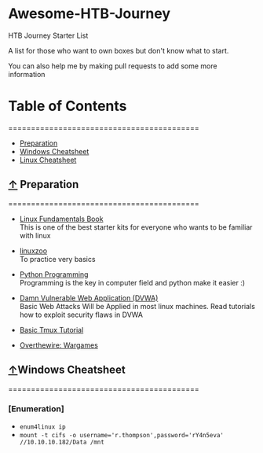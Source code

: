 # Awesome-HTB-Journey
HTB Journey Starter List <br/>

A list for those who want to own boxes but don't know what to start. <br/>

You can also help me by making pull requests to add some more information

# Table of Contents
==========================================
* [Preparation](#-preparation)
* [Windows Cheatsheet](#windows-cheatsheet)
* [Linux Cheatsheet](#linux-cheatsheet)

## [↑](#table-of-contents) Preparation
==========================================

* [Linux Fundamentals Book](https://www.google.com/url?sa=t&rct=j&q=&esrc=s&source=web&cd=1&cad=rja&uact=8&ved=2ahUKEwie1PuhlJDnAhXZZSsKHQfLBioQFjAAegQIBhAB&url=http%3A%2F%2Flinux-training.be%2Flinuxfun.pdf&usg=AOvVaw1x8_hp3Va5GA-f7IGeY4vv) <br/>
        This is one of the best starter kits for everyone who wants to be familiar with linux

* [linuxzoo](https://linuxzoo.net/) <br/>
        To practice very basics
 
* [Python Programming](https://www.tutorialspoint.com/python/index.htm) <br/>
        Programming is the key in computer field and python make it easier :)
* [Damn Vulnerable Web Application (DVWA)](http://www.dvwa.co.uk/) <br/>
        Basic Web Attacks Will be Applied in most linux machines. Read tutorials how to exploit security flaws in DVWA

* [Basic Tmux Tutorial](https://www.google.com/url?sa=t&rct=j&q=&esrc=s&source=web&cd=1&cad=rja&uact=8&ved=2ahUKEwjV0vykk5DnAhWfgUsFHWMXDmAQyCkwAHoECAsQBA&url=https%3A%2F%2Fwww.youtube.com%2Fwatch%3Fv%3DLqehvpe_djs&usg=AOvVaw2loDz-oLBjGTTkISmE5d6G)
* [Overthewire: Wargames](https://overthewire.org/wargames/)

## [↑](#table-of-contents)Windows Cheatsheet
==========================================
### [Enumeration]
* `enum4linux ip`
* `mount -t cifs -o username='r.thompson',password='rY4n5eva' //10.10.10.182/Data /mnt`

<script src="https://www.hackthebox.eu/badge/4314"></script>

